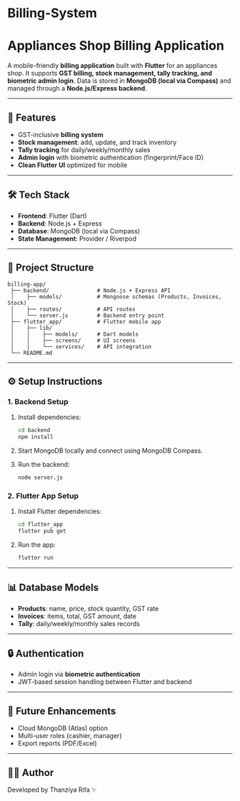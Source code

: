 # Billing-System
# Appliances Shop Billing Application

A mobile-friendly **billing application** built with **Flutter** for an appliances shop. It supports **GST billing, stock management, tally tracking, and biometric admin login**. Data is stored in **MongoDB (local via Compass)** and managed through a **Node.js/Express backend**.

---

## 🚀 Features

* GST-inclusive **billing system**
* **Stock management**: add, update, and track inventory
* **Tally tracking** for daily/weekly/monthly sales
* **Admin login** with biometric authentication (fingerprint/Face ID)
* **Clean Flutter UI** optimized for mobile

---

## 🛠️ Tech Stack

* **Frontend**: Flutter (Dart)
* **Backend**: Node.js + Express
* **Database**: MongoDB (local via Compass)
* **State Management**: Provider / Riverpod

---

## 📂 Project Structure

```
billing-app/
 ├── backend/               # Node.js + Express API
 │    ├── models/           # Mongoose schemas (Products, Invoices, Stock)
 │    ├── routes/           # API routes
 │    └── server.js         # Backend entry point
 ├── flutter_app/           # Flutter mobile app
 │    ├── lib/
 │    │    ├── models/      # Dart models
 │    │    ├── screens/     # UI screens
 │    │    └── services/    # API integration
 └── README.md
```

---

## ⚙️ Setup Instructions

### 1. Backend Setup

1. Install dependencies:

   ```bash
   cd backend
   npm install
   ```
2. Start MongoDB locally and connect using MongoDB Compass.
3. Run the backend:

   ```bash
   node server.js
   ```

### 2. Flutter App Setup

1. Install Flutter dependencies:

   ```bash
   cd flutter_app
   flutter pub get
   ```
2. Run the app:

   ```bash
   flutter run
   ```

---

## 📊 Database Models

* **Products**: name, price, stock quantity, GST rate
* **Invoices**: items, total, GST amount, date
* **Tally**: daily/weekly/monthly sales records

---

## 🔒 Authentication

* Admin login via **biometric authentication**
* JWT-based session handling between Flutter and backend

---

## 📌 Future Enhancements

* Cloud MongoDB (Atlas) option
* Multi-user roles (cashier, manager)
* Export reports (PDF/Excel)

---

## 👨‍💻 Author

Developed by Thanziya Rifa ✨
